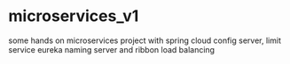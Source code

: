 # microservices_v1
some hands on microservices project with spring cloud config server, limit service eureka naming server and ribbon load balancing 
